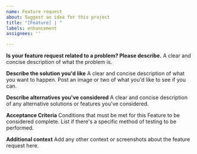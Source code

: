 ```yaml
---
name: Feature request
about: Suggest an idea for this project
title: "[Feature] | "
labels: enhancement
assignees: ''

---
```


**Is your feature request related to a problem? Please describe.**
A clear and concise description of what the problem is. 

**Describe the solution you'd like**
A clear and concise description of what you want to happen. Post an image or two of what you'd like to see if you can.

**Describe alternatives you've considered**
A clear and concise description of any alternative solutions or features you've considered.

**Acceptance Criteria**
Conditions that must be met for this Feature to be considered complete. List if there's a specific method of testing to be performed.

**Additional context**
Add any other context or screenshots about the feature request here.
